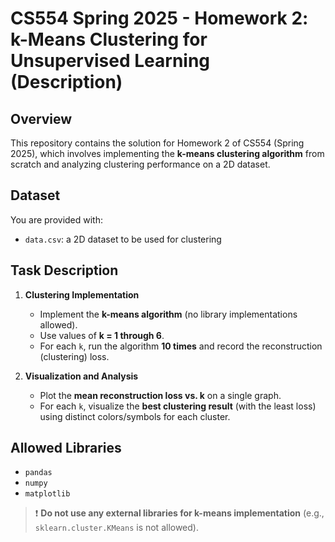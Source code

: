 # CS554 Spring 2025 - Homework 2: k-Means Clustering for Unsupervised Learning (Description)

## Overview

This repository contains the solution for Homework 2 of CS554 (Spring 2025), which involves implementing the **k-means clustering algorithm** from scratch and analyzing clustering performance on a 2D dataset.

## Dataset

You are provided with:
- `data.csv`: a 2D dataset to be used for clustering

## Task Description

1. **Clustering Implementation**  
   - Implement the **k-means algorithm** (no library implementations allowed).
   - Use values of **k = 1 through 6**.
   - For each `k`, run the algorithm **10 times** and record the reconstruction (clustering) loss.

2. **Visualization and Analysis**  
   - Plot the **mean reconstruction loss vs. k** on a single graph.
   - For each `k`, visualize the **best clustering result** (with the least loss) using distinct colors/symbols for each cluster.

## Allowed Libraries

- `pandas`
- `numpy`
- `matplotlib`

> ❗ **Do not use any external libraries for k-means implementation** (e.g., `sklearn.cluster.KMeans` is not allowed).


